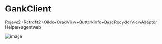 # GankClient
Rxjava2+Retrofit2+Gilde+CradView+Butterkinfe+BaseRecyclerViewAdapterHelper+agentweb

![image](GankClient/images/1.jpg)
        
      
